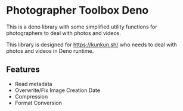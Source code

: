 # Photographer Toolbox Deno

This is a deno library with some simplified utility functions for photographers to deal with photos and videos.

This library is designed for https://kunkun.sh/ who needs to deal with photos and videos in Deno runtime.

## Features

- Read metadata
- Overwrite/Fix Image Creation Date
- Compression
- Format Conversion
